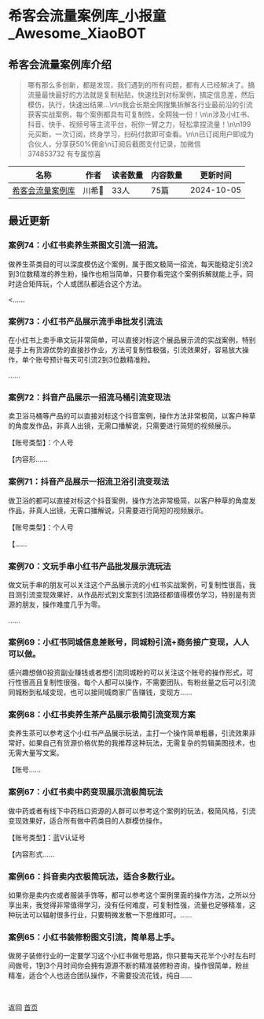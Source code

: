 # 希客会流量案例库_小报童_Awesome_XiaoBOT

## 希客会流量案例库介绍
> 哪有那么多创新，都是发现，我们遇到的所有问题，都有人已经解决了。搞流量最快最好的方法就是复制粘贴，快速找到对标案例，搞定信息差，然后模仿，执行，快速出结果...\n\n我会长期全网搜集拆解各行业最前沿的引流获客实战案例，每个案例都具有可复制性，全网独一份！\n\n涉及小红书、抖音、快手、视频号等主流平台，祝你一臂之力，轻松拿捏流量！\n\n199元买断，一次订阅，终身学习，扫码付款即可查看。\n\n已订阅用户即成为合伙人，分享获50%佣金\n订阅后截图支付记录，加微信  
374853732 有专属惊喜  
  


|名称|作者|读者数量|内容数量|更新时间|
|---|---|---|---|---|
|[希客会流量案例库](https://xiaobot.net/p/chuanxi?refer=0b133df9-27dc-423b-8101-639049001c13)|川希🚀|33人|75篇|2024-10-05|

## 最近更新
### 案例74：小红书卖养生茶图文引流一招流。

做养生茶类目的可以深度模仿这个案例，属于图文极简一招流，每天能稳定引流2到3位数精准的养生粉，操作也相当简单，只要你看完这个案例拆解就能上手，同时适合矩阵玩，个人或团队都适合这个方法。

<......

### 案例73：小红书产品展示流手串批发引流法

在小红书上卖手串文玩非常简单，可以直接对标这个展品展示流的实战案例，特别是手上有货源优势的直接抄作业，方法可复制性极强，引流效果好，容易放大操作，单个账号预计每天可引流2到3位数精准粉。

......

### 案例72：抖音产品展示一招流马桶引流变现法

卖卫浴马桶等产品的可以直接对标这个抖音案例，操作方法非常极简，以客户种草的角度发作品，非真人出镜，无需口播解说，只需要进行简短的视频展示。

【账号类型】：个人号

【内容形......

### 案例71：抖音产品展示一招流卫浴引流变现法

做卫浴的都可以直接对标这个抖音案例，操作方法非常极简，以客户种草的角度发作品，非真人出镜，无需口播解说，只需要进行简短的视频展示。

【账号类型】：个人号

【......

### 案例70：文玩手串小红书产品批发展示流玩法

做文玩手串的朋友可以关注这个产品展示流的小红书实战案例，可复制性很高，我目测引流变现效果好，从作品形式到文案到引流路径都值得模仿学习，特别是有货源的朋友，操作难度几乎为零。

......

### 案例69：小红书同城信息差账号，同城粉引流+商务接广变现，人人可以做。

感兴趣想做0投资副业赚钱或者想引流同城粉的可以关注这个账号的操作形式，可行性很高且复制性很强，每个人都可以操作，不需要团队，有粉丝量之后可以引流同城粉到私域变现，也可以接同城商家广告赚钱，变现方......

### 案例68：小红书卖养生茶产品展示极简引流变现方案

卖养生茶可以参考这个小红书产品展示玩法，主打一个操作简单粗暴，引流效果非常好，如果自己有货源价格优势的我推荐这种玩法，无需复杂的剪辑美图技术，也无需大量写文案。

【账号......

### 案例67：小红书卖中药变现展示流极简玩法

做中药或者有线下中药档口资源的人群可以参考这个案例的玩法，极简风格，引流变现效果好，适合所有做中药类目的人群模仿操作。

【账号类型】：蓝V认证号

【内容形式......

### 案例66：抖音卖内衣极简玩法，适合多数行业。

如果你是卖内衣或者服装手饰等，都可以参考这个案例里面的操作方法，之所以分享出来，我觉得非常值得学习，没有任何难度，可复制性强，流量也足够精准，这种玩法可以辐射很多行业，只要稍微发散一下思维即可。......

### 案例65：小红书装修粉图文引流，简单易上手。

做房子装修行业的一定要学习这个小红书做号思路，你只要每天花半个小时左右时间做号，1到3个月时间你会拥有源源不断的精准装修粉咨询，操作很简单，粉丝精准，适合个人也适合团队操作，不需要投流花钱，纯自......


<a href="https://github.com/Reno9527/awesome-xiaobot" style="color: white; text-decoration: none;">awesome-xiaobot</a>

返回 [首页](../README.md)
